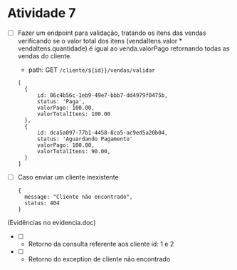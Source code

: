 # Atividade 7

- [ ] Fazer um endpoint para validação, tratando os itens das vendas verificando se o valor total dos itens (vendaItens.valor * vendaItens.quantidade) é igual ao venda.valorPago retornando todas as vendas do cliente. 
  - path: GET `/cliente/${id}}/vendas/validar`

  ```
  [
    {
        id: 06c4b56c-1eb9-49e7-bbb7-dd4979f0475b,
        status: 'Paga',
        valorPago: 100.00,
        valorTotalItens: 100.00
    },
    {
        id: dca5a097-77b1-4458-8ca5-ac9ed5a20b04,
        status: 'Aguardando Pagamento'
        valorPago: 100.00,
        valorTotalItens: 90.00,
    }
  ]
  ```

- [ ] Caso enviar um cliente inexistente 

  ```
  {
    message: "Cliente não encontrado",
    status: 404
  }
  ```

(Evidências no evidencia.doc)

- [ ] - Retorno da consulta referente aos cliente id: 1 e 2
- [ ] - Retorno do exception de cliente não encontrado
